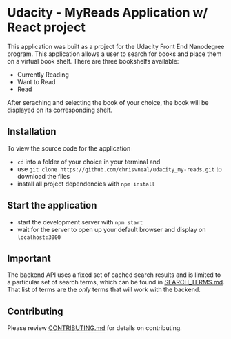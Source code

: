 # Udacity - MyReads Application w/ React project

This application was built as a project for the Udacity Front End Nanodegree program. This application allows a user to search for books and place them on a virtual book shelf. There are three bookshelfs available:

* Currently Reading
* Want to Read
* Read

After seraching and selecting the book of your choice, the book will be displayed on its corresponding shelf.

## Installation
To view the source code for the application

* `cd` into a folder of your choice in your terminal and 
* use `git clone https://github.com/chrisvneal/udacity_my-reads.git` 
to download the files
* install all project dependencies with `npm install`

## Start the application


* start the development server with `npm start`
* wait for the server to open up your default browser and display on `localhost:3000`

## Important
The backend API uses a fixed set of cached search results and is limited to a particular set of search terms, which can be found in [SEARCH_TERMS.md](SEARCH_TERMS.md). That list of terms are the _only_ terms that will work with the backend.

## Contributing

Please review [CONTRIBUTING.md](CONTRIBUTING.md) for details on contributing.

